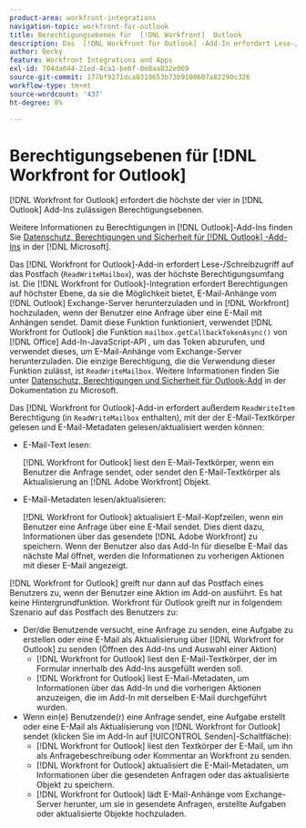 ```yaml
---
product-area: workfront-integrations
navigation-topic: workfront-for-outlook
title: Berechtigungsebenen für  [!DNL Workfront]  Outlook
description: Das  [!DNL Workfront for Outlook] -Add-In erfordert Lese-/Schreibzugriff auf das Postfach. Die  [!DNL Workfront for Outlook] -Integration erfordert Berechtigungen auf höchster Ebene, da sie über die Funktion verfügt, E-Mail-Anhänge vom Outlook Exchange-Server herunterzuladen und in hochzuladen [!DNL Workfront] wenn der Benutzer eine Anfrage über eine E-Mail mit Anhängen sendet.
author: Becky
feature: Workfront Integrations and Apps
exl-id: 704da044-21ed-4ca1-be6f-0e0aa832e069
source-git-commit: 177bf9271dca0310653b73b9100607a82290c326
workflow-type: tm+mt
source-wordcount: '437'
ht-degree: 0%

---
```


# Berechtigungsebenen für [!DNL Workfront for Outlook]

[!DNL Workfront for Outlook] erfordert die höchste der vier in [!DNL Outlook] Add-Ins zulässigen Berechtigungsebenen.

Weitere Informationen zu Berechtigungen in [!DNL Outlook]-Add-Ins finden Sie [Datenschutz, Berechtigungen und Sicherheit für  [!DNL Outlook] -Add-Ins](https://docs.microsoft.com/en-us/office/dev/add-ins/outlook/privacy-and-security) in der [!DNL Microsoft].

Das [!DNL Workfront for Outlook]-Add-in erfordert Lese-/Schreibzugriff auf das Postfach (`ReadWriteMailbox`), was der höchste Berechtigungsumfang ist.
Die [!DNL Workfront for Outlook]-Integration erfordert Berechtigungen auf höchster Ebene, da sie die Möglichkeit bietet, E-Mail-Anhänge vom [!DNL Outlook] Exchange-Server herunterzuladen und in [!DNL Workfront] hochzuladen, wenn der Benutzer eine Anfrage über eine E-Mail mit Anhängen sendet. Damit diese Funktion funktioniert, verwendet [!DNL Workfront for Outlook] die Funktion `mailbox.getCallbackTokenAsync()` von [!DNL Office] Add-In-JavaScript-API , um das Token abzurufen, und verwendet dieses, um E-Mail-Anhänge vom Exchange-Server herunterzuladen. Die einzige Berechtigung, die die Verwendung dieser Funktion zulässt, ist `ReadWriteMailbox`. Weitere Informationen finden Sie unter [Datenschutz, Berechtigungen und Sicherheit für Outlook-Add](https://docs.microsoft.com/en-us/office/dev/add-ins/outlook/privacy-and-security) in der Dokumentation zu Microsoft.

Das [!DNL Workfront for Outlook]-Add-in erfordert außerdem `ReadWriteItem` Berechtigung (in `ReadWriteMailbox` enthalten), mit der der E-Mail-Textkörper gelesen und E-Mail-Metadaten gelesen/aktualisiert werden können:

* E-Mail-Text lesen:

  [!DNL Workfront for Outlook] liest den E-Mail-Textkörper, wenn ein Benutzer die Anfrage sendet, oder sendet den E-Mail-Textkörper als Aktualisierung an [!DNL Adobe Workfront] Objekt.
* E-Mail-Metadaten lesen/aktualisieren:

  [!DNL Workfront for Outlook] aktualisiert E-Mail-Kopfzeilen, wenn ein Benutzer eine Anfrage über eine E-Mail sendet. Dies dient dazu, Informationen über das gesendete [!DNL Adobe Workfront] zu speichern. Wenn der Benutzer also das Add-In für dieselbe E-Mail das nächste Mal öffnet, werden die Informationen zu vorherigen Aktionen mit dieser E-Mail angezeigt.

[!DNL Workfront for Outlook] greift nur dann auf das Postfach eines Benutzers zu, wenn der Benutzer eine Aktion im Add-on ausführt. Es hat keine Hintergrundfunktion. Workfront für Outlook greift nur in folgendem Szenario auf das Postfach des Benutzers zu:

* Der/die Benutzende versucht, eine Anfrage zu senden, eine Aufgabe zu erstellen oder eine E-Mail als Aktualisierung über [!DNL Workfront for Outlook] zu senden (Öffnen des Add-Ins und Auswahl einer Aktion)
   * [!DNL Workfront for Outlook] liest den E-Mail-Textkörper, der im Formular innerhalb des Add-Ins ausgefüllt werden soll.
   * [!DNL Workfront for Outlook] liest E-Mail-Metadaten, um Informationen über das Add-In und die vorherigen Aktionen anzuzeigen, die im Add-In mit derselben E-Mail durchgeführt wurden.
* Wenn ein(e) Benutzende(r) eine Anfrage sendet, eine Aufgabe erstellt oder eine E-Mail als Aktualisierung von [!DNL Workfront for Outlook] sendet (klicken Sie im Add-In auf [!UICONTROL Senden]-Schaltfläche):
   * [!DNL Workfront for Outlook] liest den Textkörper der E-Mail, um ihn als Anfragebeschreibung oder Kommentar an Workfront zu senden.
   * [!DNL Workfront for Outlook] aktualisiert die E-Mail-Metadaten, um Informationen über die gesendeten Anfragen oder das aktualisierte Objekt zu speichern.
   * [!DNL Workfront for Outlook] lädt E-Mail-Anhänge vom Exchange-Server herunter, um sie in gesendete Anfragen, erstellte Aufgaben oder aktualisierte Objekte hochzuladen.
